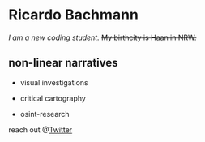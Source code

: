 # Ricardo Bachmann
*I am a new coding student.* ~~My birthcity is Haan in NRW.~~


## non-linear narratives


- visual investigations

- critical cartography 

- osint-research

reach out @[Twitter](https://twitter.com/rcrdbchmnn)
